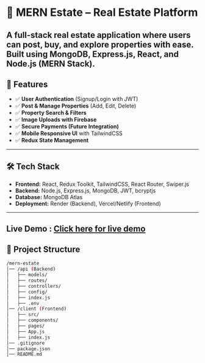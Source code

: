 # 🏡 MERN Estate – Real Estate Platform  
A **full-stack real estate application** where users can **post, buy, and explore properties** with ease.  
Built using **MongoDB, Express.js, React, and Node.js (MERN Stack).**  
---

## 🚀 Features  
- ✅ **User Authentication** (Signup/Login with JWT)  
- ✅ **Post & Manage Properties** (Add, Edit, Delete)  
- ✅ **Property Search & Filters**  
- ✅ **Image Uploads with Firebase**  
- ✅ **Secure Payments (Future Integration)**  
- ✅ **Mobile Responsive UI** with TailwindCSS  
- ✅ **Redux State Management**  

---

## 🛠 Tech Stack  
- **Frontend:** React, Redux Toolkit, TailwindCSS, React Router, Swiper.js  
- **Backend:** Node.js, Express.js, MongoDB, JWT, bcryptjs  
- **Database:** MongoDB Atlas  
- **Deployment:** Render (Backend), Vercel/Netlify (Frontend)  

---

## Live Demo : [Click here for live demo](https://property-plus-vxno.onrender.com/)


## 📂 Project Structure  
```bash
/mern-estate
│── /api (Backend)
│   ├── models/
│   ├── routes/
│   ├── controllers/
│   ├── config/
│   ├── index.js
│   ├── .env
│── /client (Frontend)
│   ├── src/
│   ├── components/
│   ├── pages/
│   ├── App.js
│   ├── index.js
│── .gitignore
│── package.json
│── README.md
